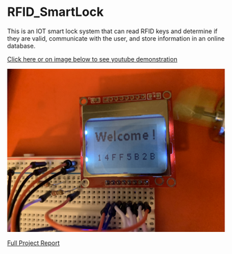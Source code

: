 # RFID_SmartLock
 
This is an IOT smart lock system that can read RFID keys and determine if they are valid, communicate with the user, and store information in an online database. 

[Click here or on image below to see youtube demonstration](https://youtu.be/-p1ToDlVeK4)

[![Demonstration](https://github.com/tymcgrew/RFID_SmartLock/blob/master/misc/thumbnail.jpg)](https://youtu.be/-p1ToDlVeK4)

[Full Project Report](https://github.com/tymcgrew/RFID_SmartLock/blob/master/misc/Project%20Report.pdf)
